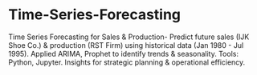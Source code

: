 # Time-Series-Forecasting
Time Series Forecasting for Sales &amp; Production- Predict future sales (IJK Shoe Co.) &amp; production (RST Firm) using historical data (Jan 1980 - Jul 1995). Applied ARIMA, Prophet to identify trends &amp; seasonality. Tools: Python, Jupyter. Insights for strategic planning &amp; operational efficiency.
